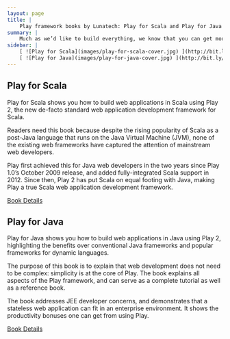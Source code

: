 ```yaml
---
layout: page
title: |
    Play framework books by Lunatech: Play for Scala and Play for Java
summary: |
    Much as we’d like to build everything, we know that you can get more done if you help other people to do it for themselves. Knowledge transfer isn’t just about working with our customer’s developers and training them: we also write. Lunatech staff have used their Play Framework expertise to produce two books about Play 2 for Manning Publications, in addition to their active contributions to the open-source project.
sidebar: |
    [ ![Play for Scala](images/play-for-scala-cover.jpg) ](http://bit.ly/playscala) 
    [ ![Play for Java](images/play-for-java-cover.jpg) ](http://bit.ly/playjava)
---
```


## Play for Scala

Play for Scala shows you how to build web applications in Scala using Play 2, the new de-facto standard web application development framework for Scala.

Readers need this book because despite the rising popularity of Scala as a post-Java language that runs on the Java Virtual Machine (JVM), none of the existing web frameworks have captured the attention of mainstream web developers.

Play first achieved this for Java web developers in the two years since Play 1.0’s October 2009 release, and added fully-integrated Scala support in 2012. Since then, Play 2 has put Scala on equal footing with Java, making Play a true Scala web application development framework.

[Book Details](http://bit.ly/playscala)


## Play for Java

Play for Java shows you how to build web applications in Java using Play 2, highlighting the benefits over conventional Java frameworks and popular frameworks for dynamic languages.

The purpose of this book is to explain that web development does not need to be complex: simplicity is at the core of Play. The book explains all aspects of the Play framework, and can serve as a complete tutorial as well as a reference book.

The book addresses JEE developer concerns, and demonstrates that a stateless web application can fit in an enterprise environment. It shows the productivity bonuses one can get from using Play.

[Book Details](http://bit.ly/playjava)